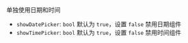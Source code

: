 单独使用日期和时间

- `showDatePicker`: `bool` 默认为 `true`，设置 `false` 禁用日期组件
- `showTimePicker`: `bool` 默认为 `true`，设置 `false` 禁用时间组件
